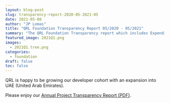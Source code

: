 ```yaml
---
layout: blog-post
slug: transparency-report-2020-05-2021-05
date: 2021-05-08
author: "JP Lomas"
title: "QRL Foundation Transparency Report 05/2020 - 05/2021"
summary: "The QRL Foundation Transparency report which includes Expenditures, Financial runway, Burn Rate, Recommendations, and Advocacy Spending"
featured_image: 2021Q1.png
images: 
  - 2021Q1.tree.png
categories:
  - foundation
draft: false
toc: false
---
```


QRL is happy to be growing our developer cohort with an expansion into UAE (United Arab Emirates). 

Please enjoy our [Annual Project Transparency Report (PDF)](/reports/transparency-report--05-2021.pdf).